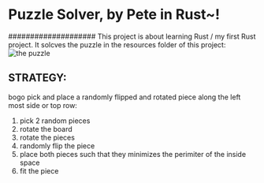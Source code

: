 # Puzzle Solver, by Pete in Rust~!
####################
This project is about learning Rust / my first Rust project. It solcves the
puzzle in the resources folder of this project:
![the puzzle](https://github.com/peterlionelnewman/puzzle_solver/resources/image_of_the_puzzle.jpg?raw=true)

## STRATEGY:
bogo pick and place a randomly flipped and rotated piece along the left most side or top row:

   1. pick 2 random pieces
   2. rotate the board
   3. rotate the pieces
   4. randomly flip the piece
   5. place both pieces such that they minimizes the perimiter of the inside space
   6. fit the piece

